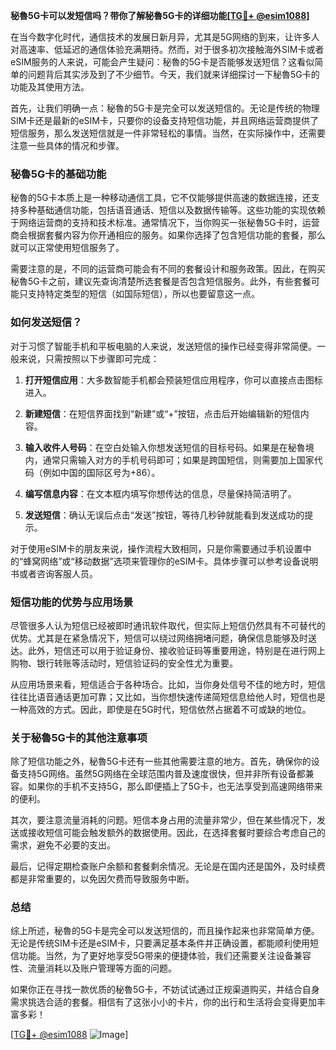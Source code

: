 **秘魯5G卡可以发短信吗？带你了解秘魯5G卡的详细功能[[TG💪+ @esim1088](https://t.me/s/esim1088)]**

在当今数字化时代，通信技术的发展日新月异，尤其是5G网络的到来，让许多人对高速率、低延迟的通信体验充满期待。然而，对于很多初次接触海外SIM卡或者eSIM服务的人来说，可能会产生疑问：秘魯的5G卡是否能够发送短信？这看似简单的问题背后其实涉及到了不少细节。今天，我们就来详细探讨一下秘魯5G卡的功能及其使用方法。

首先，让我们明确一点：秘魯的5G卡是完全可以发送短信的。无论是传统的物理SIM卡还是最新的eSIM卡，只要你的设备支持短信功能，并且网络运营商提供了短信服务，那么发送短信就是一件非常轻松的事情。当然，在实际操作中，还需要注意一些具体的情况和步骤。

### **秘魯5G卡的基础功能**

秘魯的5G卡本质上是一种移动通信工具，它不仅能够提供高速的数据连接，还支持多种基础通信功能，包括语音通话、短信以及数据传输等。这些功能的实现依赖于网络运营商的支持和技术标准。通常情况下，当你购买一张秘魯5G卡时，运营商会根据套餐内容为你开通相应的服务。如果你选择了包含短信功能的套餐，那么就可以正常使用短信服务了。

需要注意的是，不同的运营商可能会有不同的套餐设计和服务政策。因此，在购买秘魯5G卡之前，建议先查询清楚所选套餐是否包含短信服务。此外，有些套餐可能只支持特定类型的短信（如国际短信），所以也要留意这一点。

### **如何发送短信？**

对于习惯了智能手机和平板电脑的人来说，发送短信的操作已经变得非常简便。一般来说，只需按照以下步骤即可完成：

1. **打开短信应用**：大多数智能手机都会预装短信应用程序，你可以直接点击图标进入。
   
2. **新建短信**：在短信界面找到“新建”或“+”按钮，点击后开始编辑新的短信内容。

3. **输入收件人号码**：在空白处输入你想发送短信的目标号码。如果是在秘魯境内，通常只需输入对方的手机号码即可；如果是跨国短信，则需要加上国家代码（例如中国的国际区号为+86）。

4. **编写信息内容**：在文本框内填写你想传达的信息，尽量保持简洁明了。

5. **发送短信**：确认无误后点击“发送”按钮，等待几秒钟就能看到发送成功的提示。

对于使用eSIM卡的朋友来说，操作流程大致相同，只是你需要通过手机设置中的“蜂窝网络”或“移动数据”选项来管理你的eSIM卡。具体步骤可以参考设备说明书或者咨询客服人员。

### **短信功能的优势与应用场景**

尽管很多人认为短信已经被即时通讯软件取代，但实际上短信仍然具有不可替代的优势。尤其是在紧急情况下，短信可以绕过网络拥堵问题，确保信息能够及时送达。此外，短信还可以用于验证身份、接收验证码等重要用途，特别是在进行网上购物、银行转账等活动时，短信验证码的安全性尤为重要。

从应用场景来看，短信适合于各种场合。比如，当你身处信号不佳的地方时，短信往往比语音通话更加可靠；又比如，当你想快速传递简短信息给他人时，短信也是一种高效的方式。因此，即使是在5G时代，短信依然占据着不可或缺的地位。

### **关于秘魯5G卡的其他注意事项**

除了短信功能之外，秘魯5G卡还有一些其他需要注意的地方。首先，确保你的设备支持5G网络。虽然5G网络在全球范围内普及速度很快，但并非所有设备都兼容。如果你的手机不支持5G，那么即便插上了5G卡，也无法享受到高速网络带来的便利。

其次，要注意流量消耗的问题。短信本身占用的流量非常少，但在某些情况下，发送或接收短信可能会触发额外的数据使用。因此，在选择套餐时要综合考虑自己的需求，避免不必要的支出。

最后，记得定期检查账户余额和套餐剩余情况。无论是在国内还是国外，及时续费都是非常重要的，以免因欠费而导致服务中断。

### **总结**

综上所述，秘魯的5G卡是完全可以发送短信的，而且操作起来也非常简单方便。无论是传统SIM卡还是eSIM卡，只要满足基本条件并正确设置，都能顺利使用短信功能。当然，为了更好地享受5G带来的便捷体验，我们还需要关注设备兼容性、流量消耗以及账户管理等方面的问题。

如果你正在寻找一款优质的秘魯5G卡，不妨试试通过正规渠道购买，并结合自身需求挑选合适的套餐。相信有了这张小小的卡片，你的出行和生活将会变得更加丰富多彩！

[[TG💪+ @esim1088](https://t.me/s/esim1088) ![Image](https://i.postimg.cc/4NQfJmqS/Snipaste-2025-05-13-00-14-12.png)]